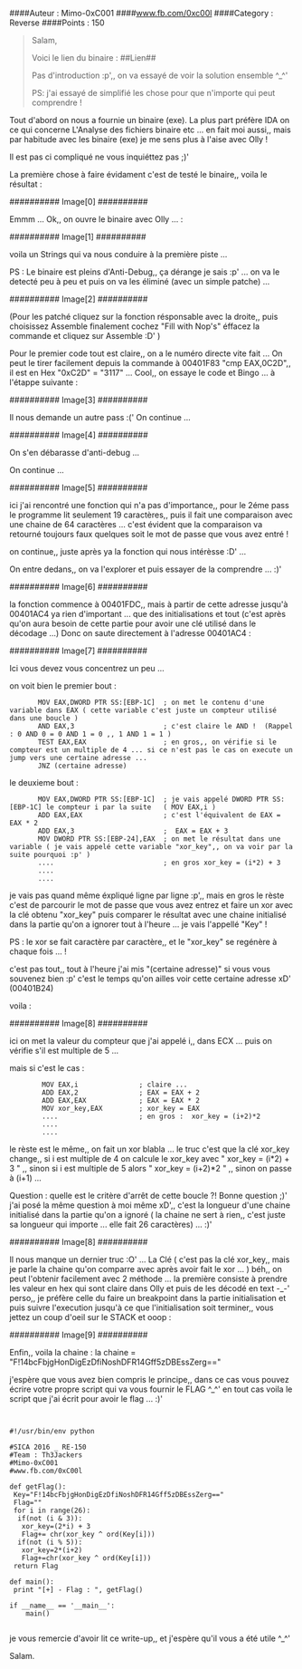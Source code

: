 ####Auteur : Mimo-0xC001
####www.fb.com/0xc00l
####Category : Reverse
####Points : 150




 > Salam,
 >
 > Voici le lien du binaire : ##Lien##
 >
 > Pas d'introduction :p',, on va essayé de voir la solution ensemble ^_^'
 >
 > PS: j'ai essayé de simplifié les chose pour que n'importe qui peut comprendre !



Tout d'abord on nous a fournie un binaire (exe).
La plus part préfère IDA on ce qui concerne L'Analyse des fichiers binaire etc ... en fait moi aussi,, mais par habitude avec les binaire (exe) je me sens plus à l'aise avec Olly !

Il est pas ci compliqué ne vous inquiéttez pas ;)'

La première chose à faire évidament c'est de testé le binaire,, voila le résultat :


########## Image[0] ##########


Emmm ... Ok,, on ouvre le binaire avec Olly ... :


########## Image[1] ##########


voila un Strings qui va nous conduire à la première piste ...

PS : Le binaire est pleins d'Anti-Debug,, ça dérange je sais :p' ... on va le detecté peu à peu et puis on va les éliminé (avec un simple patche) ...


########## Image[2] ##########


(Pour les patché cliquez sur la fonction résponsable avec la droite,, puis choisissez Assemble finalement cochez "Fill with Nop's" éffacez la commande et cliquez sur Assemble :D' )

Pour le premier code tout est claire,, on a le numéro directe vite fait ...
On peut le tirer facilement depuis la commande à 00401F83  "cmp EAX,0C2D",, il est en Hex "0xC2D" = "3117" ...
Cool,, on essaye le code et Bingo ... à l'étappe suivante : 


########## Image[3] ##########


Il nous demande un autre pass :('
On continue ...


########## Image[4] ##########


On s'en débarasse d'anti-debug ...

On continue ...



########## Image[5] ##########



ici j'ai rencontré une fonction qui n'a pas d'importance,,
pour le 2éme pass le programme lit seulement 19 caractères,, puis il fait une comparaison avec une chaine de 64 caractères ...
c'est évident que la comparaison va retourné toujours faux quelques soit le mot de passe que vous avez entré !

on continue,, juste après ya la fonction qui nous intérèsse :D' ... 

On entre dedans,, on va l'explorer et puis essayer de la comprendre ... :)'



########## Image[6] ##########



la fonction commence à 00401FDC,, mais à partir de cette adresse jusqu'à 00401AC4 ya rien d'important ... que des initialisations et tout
(c'est après qu'on aura besoin de cette partie pour avoir une clé utilisé dans le décodage ...)
Donc on saute directement à l'adresse 00401AC4 :



########## Image[7] ##########



Ici vous devez vous concentrez un peu ...



on voit bien le premier bout :
          
          
          
   		   MOV EAX,DWORD PTR SS:[EBP-1C]  ; on met le contenu d'une variable dans EAX ( cette variable c'est juste un compteur utilisé dans une boucle )
		   AND EAX,3                      ; c'est claire le AND !  (Rappel : 0 AND 0 = 0 AND 1 = 0 ,, 1 AND 1 = 1 ) 
		   TEST EAX,EAX                   ; en gros,, on vérifie si le compteur est un multiple de 4 ... si ce n'est pas le cas on execute un jump vers une certaine adresse ...
		   JNZ (certaine adresse)
	
	
		   
le deuxieme bout :

           
		   MOV EAX,DWORD PTR SS:[EBP-1C]  ; je vais appelé DWORD PTR SS:[EBP-1C] le compteur i par la suite   ( MOV EAX,i )
           ADD EAX,EAX                    ; c'est l'équivalent de EAX = EAX * 2
		   ADD EAX,3                      ;  EAX = EAX + 3
		   MOV DWORD PTR SS:[EBP-24],EAX  ; on met le résultat dans une variable ( je vais appelé cette variable "xor_key",, on va voir par la suite pourquoi :p' )
           ....							  ; en gros xor_key = (i*2) + 3
           ....
           ....
	
	
		  
je vais pas quand même éxpliqué ligne par ligne :p',, mais en gros le rèste c'est de parcourir le mot de passe que vous avez entrez et faire un xor avec la clé obtenu "xor_key"
puis comparer le résultat avec une chaine initialisé dans la partie qu'on a ignorer tout à l'heure ... je vais l'appellé "Key" !

PS : le xor se fait caractère par caractère,, et le "xor_key" se regénère à chaque fois ... !


c'est pas tout,, tout à l'heure j'ai mis "(certaine adresse)" si vous vous souvenez bien :p'
c'est le temps qu'on ailles voir cette certaine adresse xD' (00401B24) 


voila : 


          
########## Image[8] ##########




ici on met la valeur du compteur que j'ai appelé i,, dans ECX ... puis on vérifie s'il est multiple de 5 ...



mais si c'est le cas :

			MOV EAX,i 				; claire ...
			ADD EAX,2				; EAX = EAX + 2
			ADD EAX,EAX 			; EAX = EAX * 2
			MOV xor_key,EAX			; xor_key = EAX 
			....					; en gros :  xor_key = (i+2)*2
			....
			....


		   
le rèste est le même,, on fait un xor blabla ...
le truc c'est que la clé xor_key change,, si i est multiple de 4 on calcule le xor_key avec " xor_key = (i*2) + 3 " ,, sinon si i est multiple de 5 alors " xor_key = (i+2)*2 " ,, sinon on passe à (i+1) ...

Question : quelle est le critère d'arrêt de cette boucle ?! 
Bonne question ;)'
j'ai posé la même question à moi même xD',, c'est la longueur d'une chaine initialisé dans la partie qu'on a ignoré ( la chaine ne sert à rien,, c'est juste sa longueur qui importe ... elle fait 26 caractères) ... :)'




########## Image[8] ##########




Il nous manque un dernier truc :O' ... La Clé ( c'est pas la clé xor_key,, mais je parle la chaine qu'on comparre avec après avoir fait le xor ... )
béh,, on peut l'obtenir facilement avec 2 méthode ... la première consiste à prendre les valeur en hex qui sont claire dans Olly et puis de les décodé en text -_-'
perso,, je préfère celle du faire un breakpoint dans la partie initialisation et puis suivre l'execution jusqu'à ce que l'initialisation soit terminer,, vous jettez un coup d'oeil sur le STACK et ooop : 




########## Image[9] ##########



Enfin,, voila la chaine : la chaine = "F!14bcFbjgHonDigEzDfiNoshDFR14Gff5zDBEssZerg=="


j'espère que vous avez bien compris le principe,, dans ce cas vous pouvez écrire votre propre script qui va vous fournir le FLAG ^_^'
en tout cas voila le script que j'ai écrit pour avoir le flag ... :)'


<pre><code class="python">

#!/usr/bin/env python

#SICA 2016 _ RE-150
#Team : Th3Jackers
#Mimo-0xC001
#www.fb.com/0xC00l

def getFlag():
 Key="F!14bcFbjgHonDigEzDfiNoshDFR14Gff5zDBEssZerg=="
 Flag=""
 for i in range(26):
  if(not (i & 3)):
   xor_key=(2*i) + 3
   Flag+= chr(xor_key ^ ord(Key[i]))
  if(not (i % 5)):
   xor_key=2*(i+2)
   Flag+=chr(xor_key ^ ord(Key[i]))
 return Flag

def main():
 print "[+] - Flag : ", getFlag() 
 
if __name__ == '__main__':
    main()

</code></pre>




je vous remercie d'avoir lit ce write-up,, et j'espère qu'il vous a été utile ^_^'

Salam.
		   
